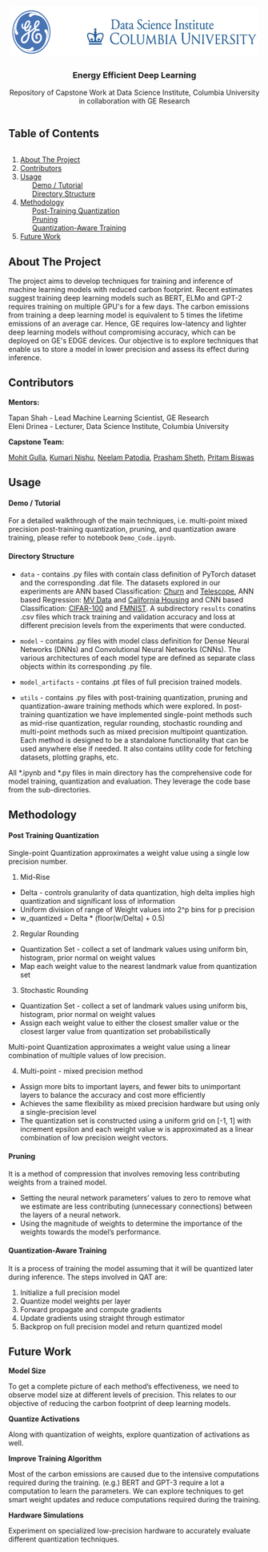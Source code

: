 
<br />
<p align="center">
  <a href="https://github.com/mohitgulla/Edge">
    <img src="data/results/archive/banner.png" alt="Logo" width="500" height="100">
  </a>

  <h3 align="center">Energy Efficient Deep Learning</h3>

  <p align="center">
    Repository of Capstone Work at Data Science Institute, Columbia University in collaboration with GE Research 
    <br />
  </p>
</p>


<summary><h2 style="display: inline-block">Table of Contents</h2></summary>
  <ol>
    <li>
      <a href="#about-the-project">About The Project</a>
    </li>
    <li>
      <a href="#contributors">Contributors</a>
    </li>
    <li><a href="#usage">Usage</a>
        <ul><a href="#demo">Demo / Tutorial</a></ul>
        <ul><a href="#directories">Directory Structure</a></ul>
    </li>
    <li>
      <a href="#methods">Methodology</a>
        <ul><a href="#post">Post-Training Quantization</a></ul>
        <ul><a href="#pruning">Pruning</a></ul>
        <ul><a href="#qat">Quantization-Aware Training</a></ul>
    </li>
    <li>
      <a href="#future">Future Work</a>
    </li>
  </ol>


## About The Project

The project aims to develop techniques for training and inference of machine learning models with reduced carbon footprint. 
Recent estimates suggest training deep learning models such as BERT, ELMo and GPT-2 requires training on multiple GPU's for a few days. 
The carbon emissions from training a deep learning model is equivalent to 5 times the lifetime emissions of an average car. 
Hence, GE requires low-latency and lighter deep learning models without compromising accuracy, which can be deployed on GE's EDGE devices. 
Our objective is to explore techniques that enable us to store a model in lower precision and assess its effect during inference. 

## Contributors

<b>Mentors:</b> 

Tapan Shah - Lead Machine Learning Scientist, GE Research<br>
Eleni Drinea - Lecturer, Data Science Institute, Columbia University<br>

<b>Capstone Team:</b>

<a href="https://github.com/mohitgulla">Mohit Gulla</a>,
<a href="https://github.com/kumari-nishu">Kumari Nishu</a>,
<a href="https://github.com/NeelamPatodia">Neelam Patodia</a>,
<a href="https://github.com/Prasham8897">Prasham Sheth</a>,
<a href="https://github.com/Pritam-Biswas">Pritam Biswas</a>



## Usage

#### Demo / Tutorial

For a detailed walkthrough of the main techniques, i.e. multi-point mixed precision post-training quantization, pruning, and quantization aware training, please refer to notebook `Demo_Code.ipynb`.

#### Directory Structure

- `data` - contains .py files with contain class definition of PyTorch dataset and the corresponding .dat file. The datasets explored in our experiments are ANN based Classification: <a href="https://www.kaggle.com/filippoo/deep-learning-az-ann">Churn</a> and <a href="http://archive.ics.uci.edu/ml">Telescope</a>, ANN based Regression: <a href="https://sci2s.ugr.es/keel/dataset.php?cod=84#sub1">MV Data</a> and <a href="https://sci2s.ugr.es/keel/dataset.php?cod=83#sub2 ">California Housing</a> and CNN based Classification: <a href = "https://www.cs.toronto.edu/~kriz/cifar.html">CIFAR-100</a> and <a href="https://deepobs.readthedocs.io/en/stable/api/datasets/fmnist.html">FMNIST</a>. A subdirectory `results` conatins .csv files which track training and validation accuracy and loss at different precision levels from the experiments that were conducted.   

- `model` - contains .py files with model class definition for Dense Neural Networks (DNNs) and Convolutional Neural Networks (CNNs). The various architectures of each model type are defined as separate class objects within its corresponding .py file. 

- `model_artifacts` - contains .pt files of full precision trained models.

- `utils` - contains .py files with post-training quantization, pruning and quantization-aware training methods which were explored. In post-training quantization we have implemented single-point methods such as mid-rise quantization, regular rounding, stochastic rounding and multi-point methods such as mixed precision multipoint quantization. Each method is designed to be a standalone functionality that can be used anywhere else if needed. It also contains utility code for fetching datasets, plotting graphs, etc.

All *.ipynb and *.py files in main directory has the comprehensive code for model training, quantization and evaluation. They leverage the code base from the sub-directories.

## Methodology

#### Post Training Quantization

Single-point Quantization approximates a weight value using a single low precision number.

1. Mid-Rise 
- Delta - controls granularity of data quantization, high delta implies high quantization and significant loss of information
- Uniform division of range of Weight values into 2^p bins for p precision
- w_quantized = Delta * (floor(w/Delta) + 0.5)

2. Regular Rounding
- Quantization Set - collect a set of landmark values using uniform bin, histogram, prior normal on weight values
- Map each weight value to the nearest landmark value from quantization set

3. Stochastic Rounding
- Quantization Set - collect a set of landmark values using uniform bis, histogram, prior normal on weight values
- Assign each weight value to either the closest smaller value or the closest larger value from quantization set probabilistically

Multi-point Quantization approximates a weight value using a linear combination of multiple values of low precision.

4.  Multi-point - mixed precision method 
- Assign more bits to important layers, and fewer bits to unimportant layers to balance the accuracy and cost more efficiently
- Achieves the same flexibility as mixed precision hardware but using only a single-precision level
- The quantization set is constructed using a uniform grid on [-1, 1] with increment epsilon and each weight value w is approximated as a linear combination of low precision weight vectors.

#### Pruning

It is a method of compression that involves removing less contributing weights from a trained model.

- Setting the neural network parameters’ values to zero to remove what we estimate are less contributing (unnecessary connections) between the layers of a neural network.
- Using the magnitude of weights to determine the importance of the weights towards the model’s performance.

#### Quantization-Aware Training

It is a process of training the model assuming that it will be quantized later during inference. The steps involved in QAT are:
1. Initialize a full precision model
2. Quantize model weights per layer
3. Forward propagate and compute gradients
4. Update gradients using straight through estimator
5. Backprop on full precision model and return quantized model

## Future Work

<b>Model Size</b>

To get a complete picture of each method’s effectiveness, we need to observe model size at different levels of precision. This relates to our objective of reducing the carbon footprint of deep learning models.

<b>Quantize Activations</b>

Along with quantization of weights, explore quantization of activations as well.

<b>Improve Training Algorithm</b>

Most of the carbon emissions are caused due to the intensive computations required during the training. (e.g.) BERT and GPT-3 require a lot a computation to learn the parameters. We can explore techniques to get smart weight updates and reduce computations required during the training. 

<b>Hardware Simulations</b>

Experiment on specialized low-precision hardware to accurately evaluate different quantization techniques.


<!-- MARKDOWN LINKS & IMAGES -->
<!-- https://www.markdownguide.org/basic-syntax/#reference-style-links -->
[contributors-shield]: https://img.shields.io/github/contributors/github_username/repo.svg?style=for-the-badge
[contributors-url]: https://github.com/mohitgulla/Edge/graphs/contributors
[forks-shield]: https://img.shields.io/github/forks/github_username/repo.svg?style=for-the-badge
[forks-url]: https://github.com/github_username/repo/network/members
[stars-shield]: https://img.shields.io/github/stars/github_username/repo.svg?style=for-the-badge
[stars-url]: https://github.com/github_username/repo/stargazers
[issues-shield]: https://img.shields.io/github/issues/github_username/repo.svg?style=for-the-badge
[issues-url]: https://github.com/github_username/repo/issues
[license-shield]: https://img.shields.io/github/license/github_username/repo.svg?style=for-the-badge
[license-url]: https://github.com/github_username/repo/blob/master/LICENSE.txt
[linkedin-shield]: https://img.shields.io/badge/-LinkedIn-black.svg?style=for-the-badge&logo=linkedin&colorB=555
[linkedin-url]: https://linkedin.com/in/github_username


